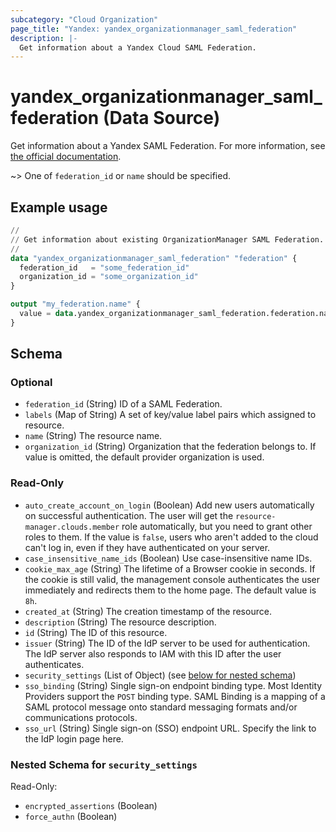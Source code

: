 ```yaml
---
subcategory: "Cloud Organization"
page_title: "Yandex: yandex_organizationmanager_saml_federation"
description: |-
  Get information about a Yandex Cloud SAML Federation.
---
```


# yandex_organizationmanager_saml_federation (Data Source)

Get information about a Yandex SAML Federation. For more information, see [the official documentation](https://yandex.cloud/docs/organization/add-federation).

~> One of `federation_id` or `name` should be specified.

## Example usage

```terraform
//
// Get information about existing OrganizationManager SAML Federation.
//
data "yandex_organizationmanager_saml_federation" "federation" {
  federation_id   = "some_federation_id"
  organization_id = "some_organization_id"
}

output "my_federation.name" {
  value = data.yandex_organizationmanager_saml_federation.federation.name
}
```

<!-- schema generated by tfplugindocs -->
## Schema

### Optional

- `federation_id` (String) ID of a SAML Federation.
- `labels` (Map of String) A set of key/value label pairs which assigned to resource.
- `name` (String) The resource name.
- `organization_id` (String) Organization that the federation belongs to. If value is omitted, the default provider organization is used.

### Read-Only

- `auto_create_account_on_login` (Boolean) Add new users automatically on successful authentication. The user will get the `resource-manager.clouds.member` role automatically, but you need to grant other roles to them. If the value is `false`, users who aren't added to the cloud can't log in, even if they have authenticated on your server.
- `case_insensitive_name_ids` (Boolean) Use case-insensitive name IDs.
- `cookie_max_age` (String) The lifetime of a Browser cookie in seconds. If the cookie is still valid, the management console authenticates the user immediately and redirects them to the home page. The default value is `8h`.
- `created_at` (String) The creation timestamp of the resource.
- `description` (String) The resource description.
- `id` (String) The ID of this resource.
- `issuer` (String) The ID of the IdP server to be used for authentication. The IdP server also responds to IAM with this ID after the user authenticates.
- `security_settings` (List of Object) (see [below for nested schema](#nestedatt--security_settings))
- `sso_binding` (String) Single sign-on endpoint binding type. Most Identity Providers support the `POST` binding type. SAML Binding is a mapping of a SAML protocol message onto standard messaging formats and/or communications protocols.
- `sso_url` (String) Single sign-on (SSO) endpoint URL. Specify the link to the IdP login page here.

<a id="nestedatt--security_settings"></a>
### Nested Schema for `security_settings`

Read-Only:

- `encrypted_assertions` (Boolean)
- `force_authn` (Boolean)
